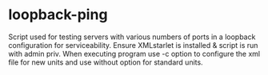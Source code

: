 # loopback-ping
Script used for testing servers with various numbers of ports in a loopback configuration for serviceability.
Ensure XMLstarlet is installed & script is run with admin priv.
When executing program use -c option to configure the xml file for new units and use without option for standard units.
